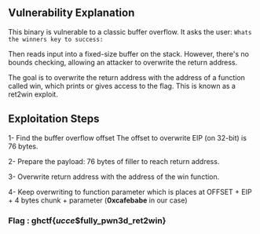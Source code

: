 ## Vulnerability Explanation

This binary is vulnerable to a classic buffer overflow. It asks the user:
`Whats the winners key to success:`

Then reads input into a fixed-size buffer on the stack. However, there's no bounds checking, allowing an attacker to overwrite the return address.

The goal is to overwrite the return address with the address of a function called win, which prints or gives access to the flag. This is known as a ret2win exploit.

## Exploitation Steps

1- Find the buffer overflow offset
The offset to overwrite EIP (on 32-bit) is 76 bytes.

2- Prepare the payload:
76 bytes of filler to reach return address.

3- Overwrite return address with the address of the win function.

4- Keep overwriting to function parameter which is places at OFFSET + EIP + 4 bytes chunk + parameter (**0xcafebabe** in our case)

### Flag : ghctf{$ucce$$fully_pwn3d_ret2win}

